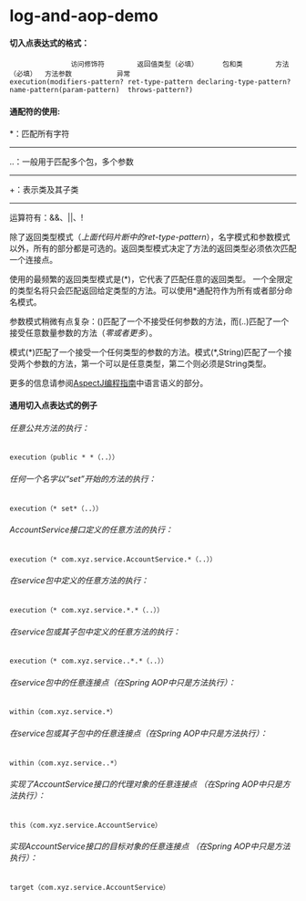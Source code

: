 # log-and-aop-demo
#### 切入点表达式的格式： 
                   访问修饰符        返回值类型（必填）      包和类        方法（必填）  方法参数           异常
    execution(modifiers-pattern? ret-type-pattern declaring-type-pattern?name-pattern(param-pattern)  throws-pattern?) 

#### 通配符的使用:
  *：匹配所有字符  
  ***
  ..：一般用于匹配多个包，多个参数  
  ***
  +：表示类及其子类  
  ***
  运算符有：&&、||、!  

   除了返回类型模式（_上面代码片断中的ret-type-pattern_），名字模式和参数模式以外，所有的部分都是可选的。返回类型模式决定了方法的返回类型必须依次匹配一个连接点。 

   使用的最频繁的返回类型模式是(\*)，它代表了匹配任意的返回类型。 一个全限定的类型名将只会匹配返回给定类型的方法。可以使用\*通配符作为所有或者部分命名模式。   
    
   参数模式稍微有点复杂：()匹配了一个不接受任何参数的方法，而(..)匹配了一个接受任意数量参数的方法（_零或者更多_）。 
    
   模式(\*)匹配了一个接受一个任何类型的参数的方法。模式(\*,String)匹配了一个接受两个参数的方法，第一个可以是任意类型，第二个则必须是String类型。
    
   更多的信息请参阅[AspectJ编程指南](http://www.eclipse.org/aspectj/doc/released/progguide/index.html)中语言语义的部分。

#### 通用切入点表达式的例子
###### 任意公共方法的执行：
    execution（public * *（..））
###### 任何一个名字以“set”开始的方法的执行：
    execution（* set*（..））
###### AccountService接口定义的任意方法的执行：
    execution（* com.xyz.service.AccountService.*（..））
###### 在service包中定义的任意方法的执行：
    execution（* com.xyz.service.*.*（..））
###### 在service包或其子包中定义的任意方法的执行：
    execution（* com.xyz.service..*.*（..））
###### 在service包中的任意连接点（在Spring AOP中只是方法执行）：
    within（com.xyz.service.*）
###### 在service包或其子包中的任意连接点（在Spring AOP中只是方法执行）：
    within（com.xyz.service..*）
###### 实现了AccountService接口的代理对象的任意连接点 （在Spring AOP中只是方法执行）：
    this（com.xyz.service.AccountService）
###### 实现AccountService接口的目标对象的任意连接点 （在Spring AOP中只是方法执行）：
    target（com.xyz.service.AccountService）
